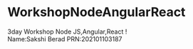# WorkshopNodeAngularReact
3day Workshop Node JS,Angular,React !      
Name:Sakshi Berad
PRN:202101103187
